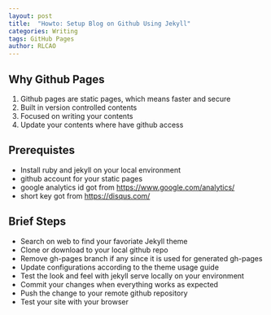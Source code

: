 ```yaml
---
layout: post
title:  "Howto: Setup Blog on Github Using Jekyll"
categories: Writing
tags: GitHub Pages 
author: RLCAO
---
```

## Why Github Pages
1. Github pages are static pages, which means faster and secure
2. Built in version controlled contents
3. Focused on writing your contents
4. Update your contents where have github access

<!---excerpt_separator-->

## Prerequistes
* Install ruby and jekyll on your local environment
* github account for your static pages
* google analytics id got from https://www.google.com/analytics/
* short key got from https://disqus.com/

## Brief Steps
* Search on web to find your favoriate Jekyll theme
* Clone or download to your local github repo
* Remove gh-pages branch if any since it is used for generated gh-pages
* Update configurations according to the theme usage guide
* Test the look and feel with jekyll serve locally on your environment
* Commit your changes when everything works as expected
* Push the change to your remote github repository
* Test your site with your browser 
